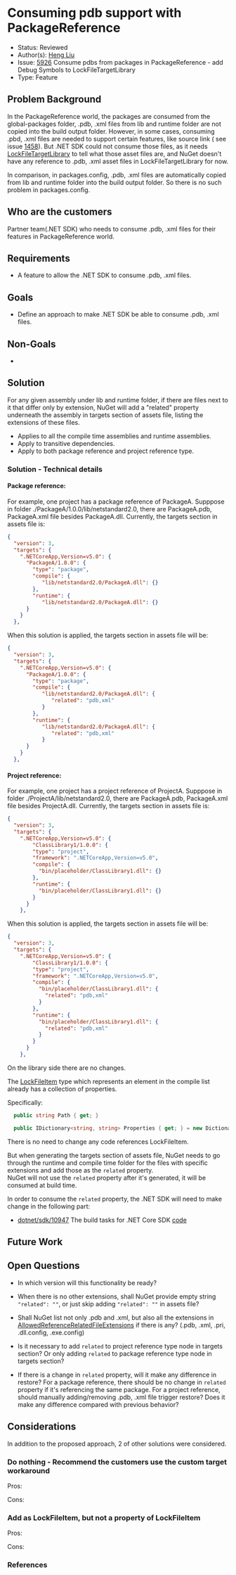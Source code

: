 # Consuming pdb support with PackageReference

* Status: Reviewed
* Author(s): [Heng Liu](https://github.com/heng-liu)
* Issue: [5926](https://github.com/NuGet/Home/issues/5926) Consume pdbs from packages in PackageReference - add Debug Symbols to LockFileTargetLibrary
* Type: Feature

## Problem Background

In the PackageReference world, the packages are consumed from the global-packages folder, .pdb, .xml files from lib and runtime folder are not copied into the build output folder.
However, in some cases, consuming .pbd, .xml files are needed to support certain features, like source link ( see issue [1458](https://github.com/dotnet/sdk/issues/1458)).
But .NET SDK could not consume those files, as it needs [LockFileTargetLibrary](https://github.com/NuGet/NuGet.Client/blob/dev/src/NuGet.Core/NuGet.ProjectModel/LockFile/LockFileTargetLibrary.cs) to tell what those asset files are, and NuGet doesn't have any reference to .pdb, .xml asset files in LockFileTargetLibrary for now.

In comparison, in packages.config, .pdb, .xml files are automatically copied from lib and runtime folder into the build output folder. So there is no such problem in packages.config.

## Who are the customers

Partner team(.NET SDK) who needs to consume .pdb, .xml files for their features in PackageReference world.

## Requirements

* A feature to allow the .NET SDK to consume .pdb, .xml files.

## Goals

* Define an approach to make .NET SDK be able to consume .pdb, .xml files.

## Non-Goals

* 

## Solution

For any given assembly under lib and runtime folder, if there are files next to it that differ only by extension, NuGet will add a "related" property underneath the assembly in targets section of assets file, listing the extensions of these files.

* Applies to all the compile time assemblies and runtime assemblies.
* Apply to transitive dependencies.
* Apply to both package reference and project reference type.


### Solution - Technical details

#### Package reference:
For example, one project has a package reference of PackageA. Supppose in folder ./PackageA/1.0.0/lib/netstandard2.0, there are PackageA.pdb, PackageA.xml file besides PackageA.dll.
Currently, the targets section in assets file is:

```json
{
  "version": 3,
  "targets": {
    ".NETCoreApp,Version=v5.0": {
      "PackageA/1.0.0": {
        "type": "package",
        "compile": {
           "lib/netstandard2.0/PackageA.dll": {}
        },
        "runtime": {
           "lib/netstandard2.0/PackageA.dll": {}
      }
    }
  },
```
When this solution is applied, the targets section in assets file will be:

```json
{
  "version": 3,
  "targets": {
    ".NETCoreApp,Version=v5.0": {
      "PackageA/1.0.0": {
        "type": "package",
        "compile": {
           "lib/netstandard2.0/PackageA.dll": {
              "related": "pdb,xml"
           }
        },
        "runtime": {
           "lib/netstandard2.0/PackageA.dll": {
              "related": "pdb,xml"
           }
      }
    }
  },
```
#### Project reference:
For example, one project has a project reference of ProjectA. Supppose in folder ./ProjectA/lib/netstandard2.0, there are PackageA.pdb, PackageA.xml file besides ProjectA.dll.
Currently, the targets section in assets file is:

```json
{
  "version": 3,
  "targets": {
    ".NETCoreApp,Version=v5.0": {
        "ClassLibrary1/1.0.0": {
        "type": "project",
        "framework": ".NETCoreApp,Version=v5.0",
        "compile": {
          "bin/placeholder/ClassLibrary1.dll": {}
        },
        "runtime": {
          "bin/placeholder/ClassLibrary1.dll": {}
        }
      }
    },
```
When this solution is applied, the targets section in assets file will be:

```json
{
  "version": 3,
  "targets": {
    ".NETCoreApp,Version=v5.0": {
        "ClassLibrary1/1.0.0": {
        "type": "project",
        "framework": ".NETCoreApp,Version=v5.0",
        "compile": {
          "bin/placeholder/ClassLibrary1.dll": {
            "related": "pdb,xml"
          }
        },
        "runtime": {
          "bin/placeholder/ClassLibrary1.dll": {
            "related": "pdb,xml"
          }
        }
      }
    },
```
On the library side there are no changes. 

The [LockFileItem](https://github.com/NuGet/NuGet.Client/blob/4fef99532f4022504feec5f68c8501cbeadd3aed/src/NuGet.Core/NuGet.ProjectModel/LockFile/LockFileItem.cs) type which represents an element in the compile list already has a collection of properties. 

Specifically:

```cs
  public string Path { get; }

  public IDictionary<string, string> Properties { get; } = new Dictionary<string, string>();
```

There is no need to change any code references LockFileItem. 

But when generating the targets section of assets file, NuGet needs to go through the runtime and compile time folder for the files with specific extensions and add those as the `related` property.  
NuGet will not use the `related` property after it's generated, it will be consumed at build time. 

In order to consume the `related` property, the .NET SDK will need to make change in the following part: 

* [dotnet/sdk/10947](https://github.com/dotnet/sdk/issues/10947) The build tasks for .NET Core SDK  [code](https://github.com/dotnet/sdk/blob/master/src/Tasks/Microsoft.NET.Build.Tasks/ResolvePackageAssets.cs)

## Future Work


## Open Questions

* In which version will this functionality be ready?

* When there is no other extensions, shall NuGet provide empty string `"related": ""`, or just skip adding `"related": ""` in assets file?

* Shall NuGet list not only .pdb and .xml, but also all the extensions in [AllowedReferenceRelatedFileExtensions](https://github.com/dotnet/msbuild/blame/main/src/Tasks/Microsoft.Common.CurrentVersion.targets#L621-L627) if there is any? (.pdb, .xml, .pri, .dll.config, .exe.config)

* Is it necessary to add `related` to project reference type node in targets section? Or only adding `related` to package reference type node in targets section?

* If there is a change in `related` property, will it make any difference in restore? For a package reference, there should be no change in `related` property if it's referencing the same package. For a project reference, should manually adding/removing .pdb, .xml file trigger restore? Does it make any difference compared with previous behavior?

## Considerations

In addition to the proposed approach, 2 of other solutions were considered. 

### Do nothing - Recommend the customers use the custom target workaround

Pros:

Cons:

### Add as LockFileItem, but not a property of LockFileItem
Pros:

Cons:

### References

